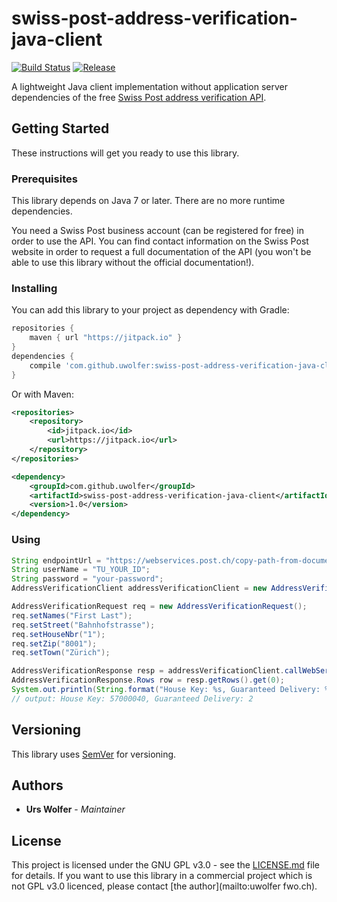 # swiss-post-address-verification-java-client

[![Build Status](https://travis-ci.org/uwolfer/swiss-post-address-verification-java-client.svg)](https://travis-ci.org/uwolfer/swiss-post-address-verification-java-client)
[![Release](https://jitpack.io/v/uwolfer/swiss-post-address-verification-java-client.svg)](https://jitpack.io/#uwolfer/swiss-post-address-verification-java-client)

A lightweight Java client implementation without application server dependencies of the free
[Swiss Post address verification API](https://www.post.ch/en/business/a-z-of-subjects/maintaining-addresses-and-using-geodata/address-verification).


## Getting Started

These instructions will get you ready to use this library.


### Prerequisites

This library depends on Java 7 or later. There are no more runtime dependencies.

You need a Swiss Post business account (can be registered for free) in order to
use the API. You can find contact information on the Swiss Post website in order
to request a full documentation of the API (you won't be able to use this
library without the official documentation!).


### Installing

You can add this library to your project as dependency with Gradle:

```gradle
repositories {
    maven { url "https://jitpack.io" }
}
dependencies {
    compile 'com.github.uwolfer:swiss-post-address-verification-java-client:1.0'
}
```

Or with Maven:

```xml
<repositories>
    <repository>
        <id>jitpack.io</id>
        <url>https://jitpack.io</url>
    </repository>
</repositories>

<dependency>
    <groupId>com.github.uwolfer</groupId>
    <artifactId>swiss-post-address-verification-java-client</artifactId>
    <version>1.0</version>
</dependency>
```


### Using

```java
String endpointUrl = "https://webservices.post.ch/copy-path-from-documentation";
String userName = "TU_YOUR_ID";
String password = "your-password";
AddressVerificationClient addressVerificationClient = new AddressVerificationClient(endpointUrl, userName, password);

AddressVerificationRequest req = new AddressVerificationRequest();
req.setNames("First Last");
req.setStreet("Bahnhofstrasse");
req.setHouseNbr("1");
req.setZip("8001");
req.setTown("Zürich");

AddressVerificationResponse resp = addressVerificationClient.callWebService(req);
AddressVerificationResponse.Rows row = resp.getRows().get(0);
System.out.println(String.format("House Key: %s, Guaranteed Delivery: %s", row.getHouseKey(), row.getGuaranteedDelivery()));
// output: House Key: 57000040, Guaranteed Delivery: 2
```


## Versioning

This library uses [SemVer](http://semver.org/) for versioning.


## Authors

* **Urs Wolfer** - *Maintainer*


## License

This project is licensed under the GNU GPL v3.0 - see the [LICENSE.md](LICENSE.md) file for details.
If you want to use this library in a commercial project which is not GPL v3.0 licenced,
please contact [the author](mailto:uwolfer fwo.ch).
